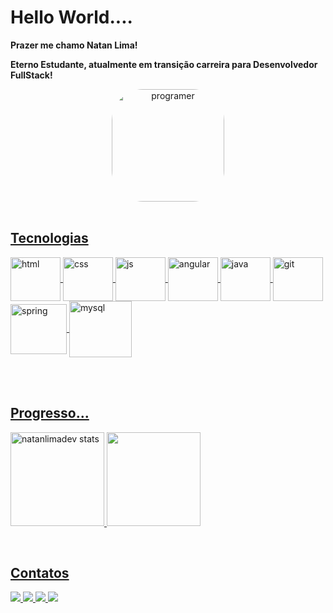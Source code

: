 # Hello World....

**Prazer me chamo Natan Lima!**

**Eterno Estudante, atualmente em transição carreira para  Desenvolvedor FullStack!**
 

<div align="center">
  <a href="https://github.com/natanlimadev">
<img align="center" alt="programer" height="180em" style="border-radius:50px;" src="https://veja.abril.com.br/wp-content/uploads/2016/05/giphy-3-original.gif">
</div>

 
<br>

## Tecnologias

<div style="display: inline_block">
	
   <img align="center" alt="html" height="70" width="80" src="https://cdn.jsdelivr.net/gh/devicons/devicon/icons/html5/html5-original-wordmark.svg"/>
   <img align="center" alt="css" height="70" width="80" src="https://cdn.jsdelivr.net/gh/devicons/devicon/icons/css3/css3-original-wordmark.svg"/>
   <img align="center" alt="js" height="70" width="80" src="https://cdn.jsdelivr.net/gh/devicons/devicon/icons/javascript/javascript-original.svg"/>
 	<img align="center" alt="angular" height="70" width="80" src="https://cdn.jsdelivr.net/gh/devicons/devicon/icons/angularjs/angularjs-original.svg"/>
    <img align="center" alt="java" height="70" width="80" src="https://cdn.jsdelivr.net/gh/devicons/devicon/icons/java/java-original-wordmark.svg"/>
    <img align="center" alt="git" height="70" width="80" src="https://cdn.jsdelivr.net/gh/devicons/devicon/icons/git/git-original.svg"/>
   <img align="center" alt="spring" height="80" width="90" src="https://cdn.jsdelivr.net/gh/devicons/devicon/icons/spring/spring-original-wordmark.svg"/>
  <img align="center" alt="mysql" height="90" width="100" src="https://cdn.jsdelivr.net/gh/devicons/devicon/icons/mysql/mysql-original-wordmark.svg"/>
          
  </div> 


<br><br>

## Progresso...
<p>
<img height="150px" src="https://github-readme-stats.vercel.app/api?username=natanlimadev&show_icons=true&theme=dracula" alt="natanlimadev stats"/>
 <img height="150px" src="https://github-readme-stats.vercel.app/api/top-langs/?username=natanlimadev&layout=compact&theme=dracula">
</p>

<br>
 
 ## Contatos
 
<div style="display: inline_block">
 <a href="https://www.linkedin.com/in/natan-guilherme-rocha-lima-099a461a7/" target="_blank"><img src=https://img.shields.io/badge/LinkedIn-0077B5?style=for-the-badge&logo=linkedin&logoColor=white target="_blank"/>
 <a href="https://api.WhatsApp.com/send?phone=5585994140561" target="_blank"><img src=https://img.shields.io/badge/WhatsApp-25D366?style=for-the-badge&logo=whatsapp&logoColor=white target="_blank"/>
 <a href="mailto:natan2011@gmail.com" target="_blank"><img src=https://img.shields.io/badge/Gmail-D14836?style=for-the-badge&logo=gmail&logoColor=white>
 <a href="https://www.github.com/natanlimadev" target="_blank"><img src="https://img.shields.io/badge/GitHub-100000?style=for-the -badge&logo=github&logoColor=white"/>
 </div> 
 
 

